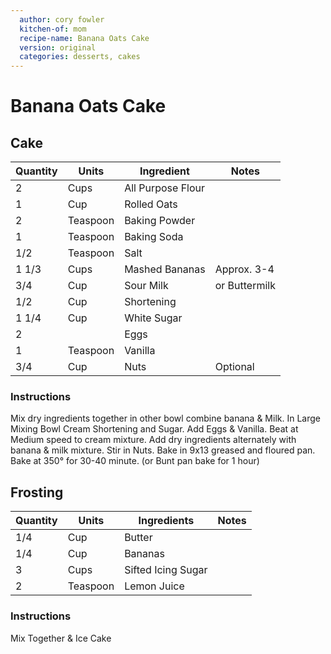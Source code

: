 ```yaml
---
  author: cory fowler
  kitchen-of: mom
  recipe-name: Banana Oats Cake
  version: original
  categories: desserts, cakes
---
```


# Banana Oats Cake

## Cake

| Quantity | Units | Ingredient | Notes |
|---|---|---|---|
| 2 | Cups | All Purpose Flour | |
| 1 | Cup | Rolled Oats | |
| 2 | Teaspoon | Baking Powder | |
| 1 | Teaspoon | Baking Soda | |
| 1/2 | Teaspoon | Salt | |
| 1 1/3 | Cups | Mashed Bananas | Approx. 3-4 |
| 3/4 | Cup | Sour Milk | or Buttermilk |
| 1/2 | Cup | Shortening | |
| 1 1/4 | Cup | White Sugar | |
| 2 | &nbsp; | Eggs | |
| 1 | Teaspoon | Vanilla | |
| 3/4 | Cup | Nuts | Optional |

### Instructions

Mix dry ingredients together in other bowl combine banana & Milk. In Large Mixing Bowl Cream Shortening and Sugar. Add Eggs & Vanilla. Beat at Medium speed to cream mixture. Add dry ingredients alternately with banana & milk mixture. Stir in Nuts. Bake in 9x13 greased and floured pan. Bake at 350&deg; for 30-40 minute. (or Bunt pan bake for 1 hour)

## Frosting

| Quantity | Units | Ingredients | Notes |
|---|---|---|---|
| 1/4 | Cup | Butter | |
| 1/4 | Cup | Bananas | |
| 3 | Cups | Sifted Icing Sugar | |
| 2 | Teaspoon | Lemon Juice | |

### Instructions

Mix Together & Ice Cake

